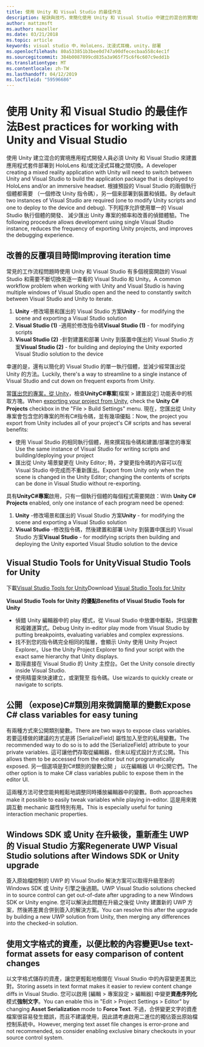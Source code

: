 ```yaml
---
title: 使用 Unity 和 Visual Studio 的最佳作法
description: 秘訣與技巧，來簡化使用 Unity 和 Visual Studio 中建立的混合的實境應用程式的工作流程。
author: mattzmsft
ms.author: mazeller
ms.date: 03/21/2018
ms.topic: article
keywords: visual studio 中，HoloLens，沈浸式耳機，unity，部署
ms.openlocfilehash: 80a533851b3bee0d747a90dfececbaa558c4ec1f
ms.sourcegitcommit: 384b0087899cd835a3a965f75c6f6c607c9edd1b
ms.translationtype: MT
ms.contentlocale: zh-TW
ms.lasthandoff: 04/12/2019
ms.locfileid: "59596686"
---
```

# <a name="best-practices-for-working-with-unity-and-visual-studio"></a><span data-ttu-id="d7213-104">使用 Unity 和 Visual Studio 的最佳作法</span><span class="sxs-lookup"><span data-stu-id="d7213-104">Best practices for working with Unity and Visual Studio</span></span>

<span data-ttu-id="d7213-105">使用 Unity 建立混合的實境應用程式開發人員必須 Unity 和 Visual Studio 來建置應用程式套件部署到 HoloLens 和/或沈浸式耳機之間切換。</span><span class="sxs-lookup"><span data-stu-id="d7213-105">A developer creating a mixed reality application with Unity will need to switch between Unity and Visual Studio to build the application package that is deployed to HoloLens and/or an immersive headset.</span></span> <span data-ttu-id="d7213-106">根據預設的 Visual Studio 的兩個執行個體都需要 （一個修改 Unity 指令碼），另一個来部署到裝置和偵錯。</span><span class="sxs-lookup"><span data-stu-id="d7213-106">By default two instances of Visual Studio are required (one to modify Unity scripts and one to deploy to the device and debug).</span></span> <span data-ttu-id="d7213-107">下列程序允許使用單一的 Visual Studio 執行個體的開發、 減少匯出 Unity 專案的頻率和改善的偵錯體驗。</span><span class="sxs-lookup"><span data-stu-id="d7213-107">The following procedure allows development using single Visual Studio instance, reduces the frequency of exporting Unity projects, and improves the debugging experience.</span></span>

## <a name="improving-iteration-time"></a><span data-ttu-id="d7213-108">改善的反覆項目時間</span><span class="sxs-lookup"><span data-stu-id="d7213-108">Improving iteration time</span></span>

<span data-ttu-id="d7213-109">常見的工作流程問題時使用 Unity 和 Visual Studio 有多個視窗開啟的 Visual Studio 和需要不斷切換來逐一查看的 Visual Studio 和 Unity。</span><span class="sxs-lookup"><span data-stu-id="d7213-109">A common workflow problem when working with Unity and Visual Studio is having multiple windows of Visual Studio open and the need to constantly switch between Visual Studio and Unity to iterate.</span></span>
1. <span data-ttu-id="d7213-110">**Unity** -修改場景和匯出的 Visual Studio 方案</span><span class="sxs-lookup"><span data-stu-id="d7213-110">**Unity** - for modifying the scene and exporting a Visual Studio solution</span></span>
2. <span data-ttu-id="d7213-111">**Visual Studio (1)** -適用於修改指令碼</span><span class="sxs-lookup"><span data-stu-id="d7213-111">**Visual Studio (1)** - for modifying scripts</span></span>
3. <span data-ttu-id="d7213-112">**Visual Studio (2)** -針對建置和部署 Unity 到裝置中匯出的 Visual Studio 方案</span><span class="sxs-lookup"><span data-stu-id="d7213-112">**Visual Studio (2)** - for building and deploying the Unity exported Visual Studio solution to the device</span></span>

<span data-ttu-id="d7213-113">幸運的是，還有以簡化的 Visual Studio 的單一執行個體，並減少經常匯出從 Unity 的方法。</span><span class="sxs-lookup"><span data-stu-id="d7213-113">Luckily, there's a way to streamline to a single instance of Visual Studio and cut down on frequent exports from Unity.</span></span>

<span data-ttu-id="d7213-114">當[匯出您的專案，從 Unity](exporting-and-building-a-unity-visual-studio-solution.md)，檢查**UnityC#專案**[檔案 > 建置設定] 功能表中的核取方塊。</span><span class="sxs-lookup"><span data-stu-id="d7213-114">When [exporting your project from Unity](exporting-and-building-a-unity-visual-studio-solution.md), check the **Unity C# Projects** checkbox in the "File > Build Settings" menu.</span></span> <span data-ttu-id="d7213-115">現在，您匯出從 Unity 專案會包含您的專案的所有C#指令碼，並有幾項優點：</span><span class="sxs-lookup"><span data-stu-id="d7213-115">Now, the project you export from Unity includes all of your project's C# scripts and has several benefits:</span></span>
* <span data-ttu-id="d7213-116">使用 Visual Studio 的相同執行個體，用來撰寫指令碼和建置/部署您的專案</span><span class="sxs-lookup"><span data-stu-id="d7213-116">Use the same instance of Visual Studio for writing scripts and building/deploying your project</span></span>
* <span data-ttu-id="d7213-117">匯出從 Unity 場景變更在 Unity Editor; 時，才變更指令碼的內容可以在 Visual Studio 中完成而不重新匯出。</span><span class="sxs-lookup"><span data-stu-id="d7213-117">Export from Unity only when the scene is changed in the Unity Editor; changing the contents of scripts can be done in Visual Studio without re-exporting.</span></span>

<span data-ttu-id="d7213-118">具有**UnityC#專案**啟用，只有一個執行個體的每個程式需要開啟：</span><span class="sxs-lookup"><span data-stu-id="d7213-118">With **Unity C# Projects** enabled, only one instance of each program need be opened:</span></span>
1. <span data-ttu-id="d7213-119">**Unity** -修改場景和匯出的 Visual Studio 方案</span><span class="sxs-lookup"><span data-stu-id="d7213-119">**Unity** - for modifying the scene and exporting a Visual Studio solution</span></span>
2. <span data-ttu-id="d7213-120">**Visual Studio** -修改指令碼，然後建置和部署 Unity 到裝置中匯出的 Visual Studio 方案</span><span class="sxs-lookup"><span data-stu-id="d7213-120">**Visual Studio** - for modifying scripts then building and deploying the Unity exported Visual Studio solution to the device</span></span>

## <a name="visual-studio-tools-for-unity"></a><span data-ttu-id="d7213-121">Visual Studio Tools for Unity</span><span class="sxs-lookup"><span data-stu-id="d7213-121">Visual Studio Tools for Unity</span></span>

<span data-ttu-id="d7213-122">下載[Visual Studio Tools for Unity](https://visualstudiogallery.msdn.microsoft.com/8d26236e-4a64-4d64-8486-7df95156aba9)</span><span class="sxs-lookup"><span data-stu-id="d7213-122">Download [Visual Studio Tools for Unity](https://visualstudiogallery.msdn.microsoft.com/8d26236e-4a64-4d64-8486-7df95156aba9)</span></span>

<span data-ttu-id="d7213-123">**Visual Studio Tools for Unity 的優點**</span><span class="sxs-lookup"><span data-stu-id="d7213-123">**Benefits of Visual Studio Tools for Unity**</span></span>
* <span data-ttu-id="d7213-124">偵錯 Unity 編輯器中的 play 模式，從 Visual Studio 中放置中斷點，評估變數和複雜運算式。</span><span class="sxs-lookup"><span data-stu-id="d7213-124">Debug Unity in-editor play mode from Visual Studio by putting breakpoints, evaluating variables and complex expressions.</span></span>
* <span data-ttu-id="d7213-125">找不到您的指令碼完全相同的階層，會顯示 Unity 使用 Unity Project Explorer。</span><span class="sxs-lookup"><span data-stu-id="d7213-125">Use the Unity Project Explorer to find your script with the exact same hierarchy that Unity displays.</span></span>
* <span data-ttu-id="d7213-126">取得直接在 Visual Studio 的 Unity 主控台。</span><span class="sxs-lookup"><span data-stu-id="d7213-126">Get the Unity console directly inside Visual Studio.</span></span>
* <span data-ttu-id="d7213-127">使用精靈來快速建立，或瀏覽至 指令碼。</span><span class="sxs-lookup"><span data-stu-id="d7213-127">Use wizards to quickly create or navigate to scripts.</span></span>

## <a name="expose-c-class-variables-for-easy-tuning"></a><span data-ttu-id="d7213-128">公開 （expose)C#類別用來微調簡單的變數</span><span class="sxs-lookup"><span data-stu-id="d7213-128">Expose C# class variables for easy tuning</span></span>

<span data-ttu-id="d7213-129">有兩種方式來公開類別變數。</span><span class="sxs-lookup"><span data-stu-id="d7213-129">There are two ways to expose class variables.</span></span> <span data-ttu-id="d7213-130">若要這樣做的建議的方式是將 [SerializeField] 屬性加入至您的私用變數。</span><span class="sxs-lookup"><span data-stu-id="d7213-130">The recommended way to do so is to add the [SerializeField] attribute to your private variables.</span></span> <span data-ttu-id="d7213-131">這可讓他們存取從編輯器，但未以程式設計方式公開。</span><span class="sxs-lookup"><span data-stu-id="d7213-131">This allows them to be accessed from the editor but not programatically exposed.</span></span>  <span data-ttu-id="d7213-132">另一個選項是對C#類別的變數公開 」 以在編輯器 UI 中公開它們。</span><span class="sxs-lookup"><span data-stu-id="d7213-132">The other option is to make C# class variables public to expose them in the editor UI.</span></span> 

<span data-ttu-id="d7213-133">這兩種方法可使您能夠輕鬆地調整同時播放編輯器中的變數。</span><span class="sxs-lookup"><span data-stu-id="d7213-133">Both approaches make it possible to easily tweak variables while playing in-editor.</span></span> <span data-ttu-id="d7213-134">這是用來微調互動 mechanic 屬性特別有用。</span><span class="sxs-lookup"><span data-stu-id="d7213-134">This is especially useful for tuning interaction mechanic properties.</span></span>

## <a name="regenerate-uwp-visual-studio-solutions-after-windows-sdk-or-unity-upgrade"></a><span data-ttu-id="d7213-135">Windows SDK 或 Unity 在升級後，重新產生 UWP 的 Visual Studio 方案</span><span class="sxs-lookup"><span data-stu-id="d7213-135">Regenerate UWP Visual Studio solutions after Windows SDK or Unity upgrade</span></span>

<span data-ttu-id="d7213-136">簽入原始檔控制的 UWP 的 Visual Studio 解決方案可以取得升級至新的 Windows SDK 或 Unity 引擎之後過期。</span><span class="sxs-lookup"><span data-stu-id="d7213-136">UWP Visual Studio solutions checked in to source control can get out-of-date after upgrading to a new Windows SDK or Unity engine.</span></span> <span data-ttu-id="d7213-137">您可以解決此問題在升級之後從 Unity 建置新的 UWP 方案，然後將差異合併到簽入的解決方案。</span><span class="sxs-lookup"><span data-stu-id="d7213-137">You can resolve this after the upgrade by building a new UWP solution from Unity, then merging any differences into the checked-in solution.</span></span>

## <a name="use-text-format-assets-for-easy-comparison-of-content-changes"></a><span data-ttu-id="d7213-138">使用文字格式的資產，以便比較的內容變更</span><span class="sxs-lookup"><span data-stu-id="d7213-138">Use text-format assets for easy comparison of content changes</span></span>

<span data-ttu-id="d7213-139">以文字格式儲存的資產，讓您更輕鬆地檢閱在 Visual Studio 中的內容變更差異比對。</span><span class="sxs-lookup"><span data-stu-id="d7213-139">Storing assets in text format makes it easier to review content change diffs in Visual Studio.</span></span> <span data-ttu-id="d7213-140">您可以啟用 [編輯 > 專案設定 > 編輯器] 中變更**資產序列化**模式**強制文字**。</span><span class="sxs-lookup"><span data-stu-id="d7213-140">You can enable this in "Edit > Project Settings > Editor" by changing **Asset Serialization** mode to **Force Text**.</span></span> <span data-ttu-id="d7213-141">不過，合併變更文字的資產檔案很容易發生錯誤，而且不建議使用，因此請考慮啟用二進位的獨佔簽出原始檔控制系統中。</span><span class="sxs-lookup"><span data-stu-id="d7213-141">However, merging text asset file changes is error-prone and not recommended, so consider enabling exclusive binary checkouts in your source control system.</span></span>
